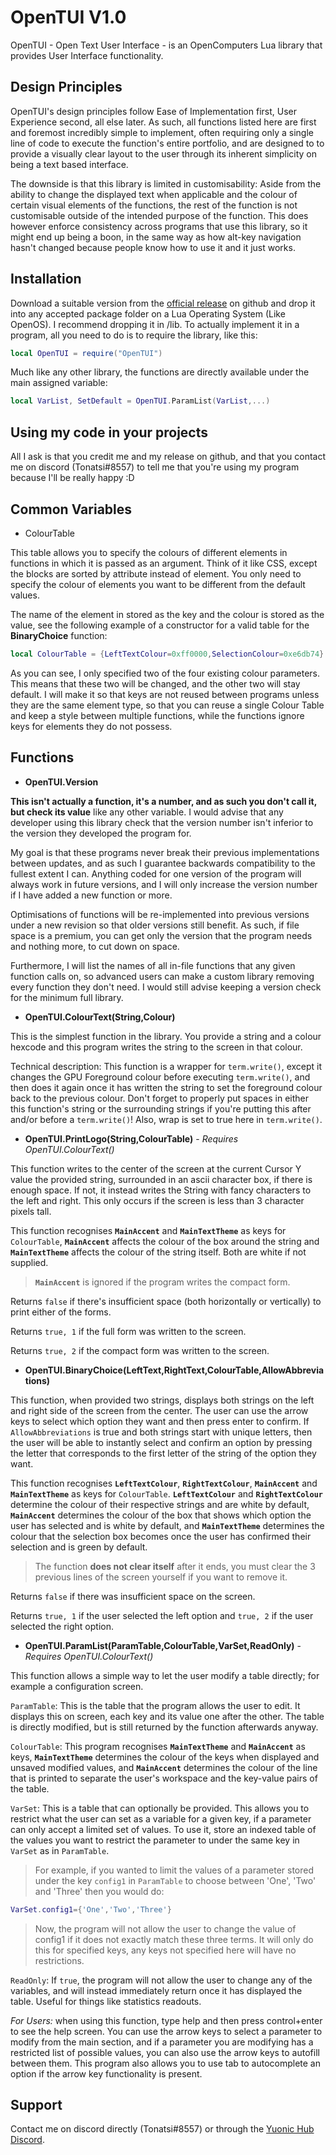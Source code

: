 # OpenTUI V1.0

OpenTUI - Open Text User Interface - is an OpenComputers Lua library that provides User Interface functionality.

## Design Principles

OpenTUI's design principles follow Ease of Implementation first, User Experience second, all else later. As such, all functions listed here are first and foremost incredibly simple to implement, often requiring only a single line of code to execute the function's entire portfolio, and are designed to to provide a visually clear layout to the user through its inherent simplicity on being a text based interface.

The downside is that this library is limited in customisability: Aside from the ability to change the displayed text when applicable and the colour of certain visual elements of the functions, the rest of the function is not customisable outside of the intended purpose of the function. This does however enforce consistency across programs that use this library, so it might end up being a boon, in the same way as how alt-key navigation hasn't changed because people know how to use it and it just works.

## Installation

Download a suitable version from the [official release](https://github.com/GlobalEmpire/OC-Programs/blob/master/Programs/OpenTUI/OpenTUI.lua) on github and drop it into any accepted package folder on a Lua Operating System (Like OpenOS). I recommend dropping it in /lib. To actually implement it in a program, all you need to do is to require the library, like this:

```lua
local OpenTUI = require("OpenTUI")
```

Much like any other library, the functions are directly available under the main assigned variable:

```lua
local VarList, SetDefault = OpenTUI.ParamList(VarList,...)
```

## Using my code in your projects

All I ask is that you credit me and my release on github, and that you contact me on discord (Tonatsi#8557) to tell me that you're using my program because I'll be really happy :D

## Common Variables

* ColourTable

This table allows you to specify the colours of different elements in functions in which it is passed as an argument. Think of it like CSS, except the blocks are sorted by attribute instead of element. You only need to specify the colour of elements you want to be different from the default values.

The name of the element in stored as the key and the colour is stored as the value, see the following example of a constructor for a valid table for the **BinaryChoice** function:

```lua
local ColourTable = {LeftTextColour=0xff0000,SelectionColour=0xe6db74}
```
As you can see, I only specified two of the four existing colour parameters. This means that these two will be changed, and the other two will stay default.
I will make it so that keys are not reused between programs unless they are the same element type, so that you can reuse a single Colour Table and keep a style between multiple functions, while the functions ignore keys for elements they do not possess.

## Functions

* **OpenTUI.Version**

**This isn't actually a function, it's a number, and as such you don't call it, but check its value** like any other variable. I would advise that any developer using this library check that the version number isn't inferior to the version they developed the program for. 

My goal is that these programs never break their previous implementations between updates, and as such I guarantee backwards compatibility to the fullest extent I can. Anything coded for one version of the program will always work in future versions, and I will only increase the version number if I have added a new function or more. 

Optimisations of functions will be re-implemented into previous versions under a new revision so that older versions still benefit. As such, if file space is a premium, you can get only the version that the program needs and nothing more, to cut down on space.

Furthermore, I will list the names of all in-file functions that any given function calls on, so advanced users can make a custom library removing every function they don't need. I would still advise keeping a version check for the minimum full library.

* **OpenTUI.ColourText(String,Colour)** 

This is the simplest function in the library. You provide a string and a colour hexcode and this program writes the string to the screen in that colour.

Technical description: This function is a wrapper for `term.write()`, except it changes the GPU Foreground colour before executing `term.write()`, and then does it again once it has written the string to set the foreground colour back to the previous colour. Don't forget to properly put spaces in either this function's string or the surrounding strings if you're putting this after and/or before a `term.write()`! Also, wrap is set to true here in `term.write()`.

* **OpenTUI.PrintLogo(String,ColourTable)** - *Requires OpenTUI.ColourText()*

This function writes to the center of the screen at the current Cursor Y value the provided string, surrounded in an ascii character box, if there is enough space. If not, it instead writes the String with fancy characters to the left and right. This only occurs if the screen is less than 3 character pixels tall.

This function recognises **`MainAccent`** and **`MainTextTheme`** as keys for `ColourTable`, **`MainAccent`** affects the colour of the box around the string and **`MainTextTheme`** affects the colour of the string itself. Both are white if not supplied. 
>**`MainAccent`** is ignored if the program writes the compact form.

Returns `false` if there's insufficient space (both horizontally or vertically) to print either of the forms.

Returns `true, 1` if the full form was written to the screen.

Returns `true, 2` if the compact form was written to the screen.

* **OpenTUI.BinaryChoice(LeftText,RightText,ColourTable,AllowAbbreviations)**

This function, when provided two strings, displays both strings on the left and right side of the screen from the center. The user can use the arrow keys to select which option they want and then press enter to confirm. If `AllowAbbreviations` is true and both strings start with unique letters, then the user will be able to instantly select and confirm an option by pressing the letter that corresponds to the first letter of the string of the option they want.

This function recognises **`LeftTextColour`**, **`RightTextColour`**, **`MainAccent`** and **`MainTextTheme`** as keys for `ColourTable`. **`LeftTextColour`** and **`RightTextColour`** determine the colour of their respective strings and are white by default, **`MainAccent`** determines the colour of the box that shows which option the user has selected and is white by default, and **`MainTextTheme`** determines the colour that the selection box becomes once the user has confirmed their selection and is green by default. 
>The function **does not clear itself** after it ends, you must clear the 3 previous lines of the screen yourself if you want to remove it.

Returns `false` if there was insufficient space on the screen.

Returns `true, 1` if the user selected the left option and `true, 2` if the user selected the right option.

* **OpenTUI.ParamList(ParamTable,ColourTable,VarSet,ReadOnly)** - *Requires OpenTUI.ColourText()*

This function allows a simple way to let the user modify a table directly; for example a configuration screen. 

`ParamTable`: This is the table that the program allows the user to edit. It displays this on screen, each key and its value one after the other. The table is directly modified, but is still returned by the function afterwards anyway.

`ColourTable`: This program recognises **`MainTextTheme`** and **`MainAccent`** as keys, **`MainTextTheme`** determines the colour of the keys when displayed and unsaved modified values, and **`MainAccent`** determines the colour of the line that is printed to separate the user's workspace and the key-value pairs of the table.

`VarSet`: This is a table that can optionally be provided. This allows you to restrict what the user can set as a variable for a given key, if a parameter can only accept a limited set of values. To use it, store an indexed table of the values you want to restrict the parameter to under the same key in `VarSet` as in `ParamTable`.

>For example, if you wanted to limit the values of a parameter stored under the key `config1` in `ParamTable` to choose between 'One', 'Two' and 'Three' then you would do:
```lua 
VarSet.config1={'One','Two','Three'}
```
>Now, the program will not allow the user to change the value of config1 if it does not exactly match these three terms. It will only do this for specified keys, any keys not specified here will have no restrictions.

`ReadOnly`: If `true`, the program will not allow the user to change any of the variables, and will instead immediately return once it has displayed the table. Useful for things like statistics readouts.

*For Users:* when using this function, type help and then press control+enter to see the help screen. You can use the arrow keys to select a parameter to modify from the main section, and if a parameter you are modifying has a restricted list of possible values, you can also use the arrow keys to autofill between them. This program also allows you to use tab to autocomplete an option if the arrow key functionality is present. 

## Support

Contact me on discord directly (Tonatsi#8557) or through the [Yuonic Hub Discord](https://discord.gg/GXzamDsyZV).